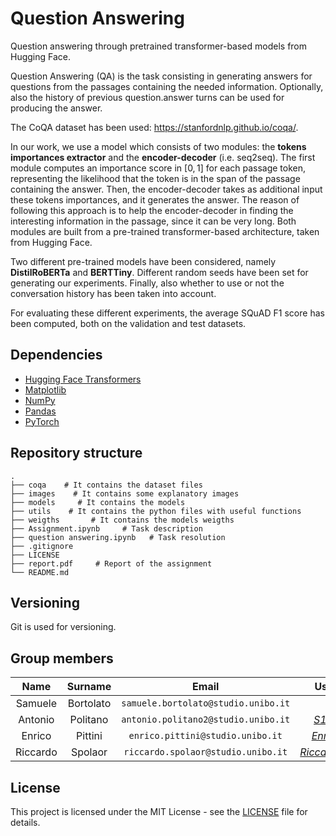 # Question Answering

Question answering through pretrained transformer-based models from Hugging Face.

Question Answering (QA) is the task consisting in generating answers for questions from the passages containing the needed information. Optionally, also the history of previous question.answer turns can be used for producing the answer.

The CoQA dataset has been used: https://stanfordnlp.github.io/coqa/.

In our work, we use a model which consists of two modules: the **tokens importances extractor** and the **encoder-decoder** (i.e. seq2seq). The first module computes an importance score in $[0,1]$ for each passage token, representing the likelihood that the token is in the span of the passage containing the answer. Then, the encoder-decoder takes as additional input these tokens importances, and it generates the answer. The reason of following this approach is to help the encoder-decoder in finding the interesting information in the passage, since it can be very long. Both modules are built from a pre-trained transformer-based architecture, taken from Hugging Face.

Two different pre-trained models have been considered, namely **DistilRoBERTa** and **BERTTiny**. Different random seeds have been set for generating our experiments. Finally, also whether to use or not the conversation history has been taken into account.

For evaluating these different experiments, the average SQuAD F1 score has been computed, both on the validation and test datasets.

## Dependencies
- [Hugging Face Transformers](https://huggingface.co/docs/transformers/index)
- [Matplotlib](https://pypi.org/project/matplotlib/)
- [NumPy](https://pypi.org/project/numpy/)
- [Pandas](https://pypi.org/project/pandas/)
- [PyTorch](https://pypi.org/project/torch/)

## Repository structure

    .
    ├── coqa    # It contains the dataset files     
    ├── images    # It contains some explanatory images                    
    ├── models     # It contains the models                           
    ├── utils    # It contains the python files with useful functions
    ├── weigths       # It contains the models weigths
    ├── Assignment.ipynb     # Task description
    ├── question answering.ipynb   # Task resolution
    ├── .gitignore
    ├── LICENSE
    ├── report.pdf     # Report of the assignment
    └── README.md

## Versioning

Git is used for versioning.

## Group members

|  Name           |  Surname  |     Email                           |    Username                                             |
| :-------------: | :-------: | :---------------------------------: | :-----------------------------------------------------: |
| Samuele         | Bortolato  | `samuele.bortolato@studio.unibo.it` | [_Sam_](https://github.com/samuele-bortolato)               |
| Antonio         | Politano  | `antonio.politano2@studio.unibo.it` | [_S1082351_](https://github.com/S1082351)               |
| Enrico          | Pittini   | `enrico.pittini@studio.unibo.it`    | [_EnricoPittini_](https://github.com/EnricoPittini)     |
| Riccardo        | Spolaor   | `riccardo.spolaor@studio.unibo.it`  | [_RiccardoSpolaor_](https://github.com/RiccardoSpolaor) |

## License

This project is licensed under the MIT License - see the [LICENSE](LICENSE) file for details.
